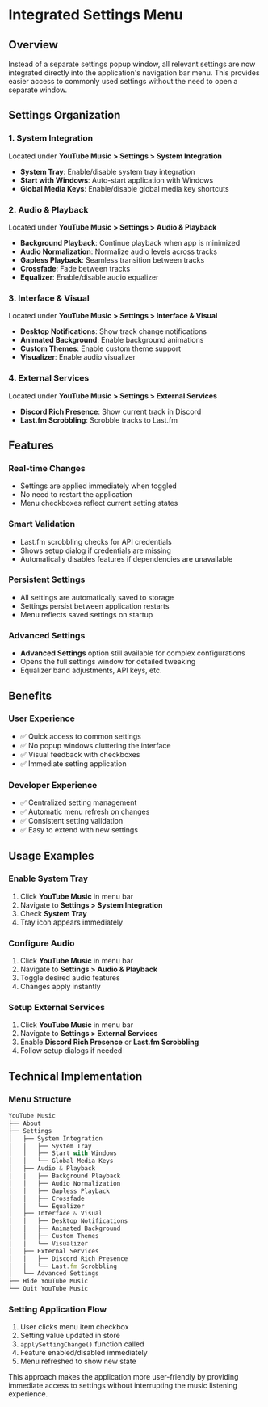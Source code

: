 # Integrated Settings Menu

## Overview
Instead of a separate settings popup window, all relevant settings are now integrated directly into the application's navigation bar menu. This provides easier access to commonly used settings without the need to open a separate window.

## Settings Organization

### 1. System Integration
Located under **YouTube Music > Settings > System Integration**
- **System Tray**: Enable/disable system tray integration
- **Start with Windows**: Auto-start application with Windows
- **Global Media Keys**: Enable/disable global media key shortcuts

### 2. Audio & Playback  
Located under **YouTube Music > Settings > Audio & Playback**
- **Background Playback**: Continue playback when app is minimized
- **Audio Normalization**: Normalize audio levels across tracks
- **Gapless Playback**: Seamless transition between tracks
- **Crossfade**: Fade between tracks
- **Equalizer**: Enable/disable audio equalizer

### 3. Interface & Visual
Located under **YouTube Music > Settings > Interface & Visual**
- **Desktop Notifications**: Show track change notifications
- **Animated Background**: Enable background animations
- **Custom Themes**: Enable custom theme support
- **Visualizer**: Enable audio visualizer

### 4. External Services
Located under **YouTube Music > Settings > External Services**
- **Discord Rich Presence**: Show current track in Discord
- **Last.fm Scrobbling**: Scrobble tracks to Last.fm

## Features

### Real-time Changes
- Settings are applied immediately when toggled
- No need to restart the application
- Menu checkboxes reflect current setting states

### Smart Validation
- Last.fm scrobbling checks for API credentials
- Shows setup dialog if credentials are missing
- Automatically disables features if dependencies are unavailable

### Persistent Settings
- All settings are automatically saved to storage
- Settings persist between application restarts
- Menu reflects saved settings on startup

### Advanced Settings
- **Advanced Settings** option still available for complex configurations
- Opens the full settings window for detailed tweaking
- Equalizer band adjustments, API keys, etc.

## Benefits

### User Experience
- ✅ Quick access to common settings
- ✅ No popup windows cluttering the interface
- ✅ Visual feedback with checkboxes
- ✅ Immediate setting application

### Developer Experience
- ✅ Centralized setting management
- ✅ Automatic menu refresh on changes
- ✅ Consistent setting validation
- ✅ Easy to extend with new settings

## Usage Examples

### Enable System Tray
1. Click **YouTube Music** in menu bar
2. Navigate to **Settings > System Integration**
3. Check **System Tray**
4. Tray icon appears immediately

### Configure Audio
1. Click **YouTube Music** in menu bar
2. Navigate to **Settings > Audio & Playback**
3. Toggle desired audio features
4. Changes apply instantly

### Setup External Services
1. Click **YouTube Music** in menu bar
2. Navigate to **Settings > External Services**
3. Enable **Discord Rich Presence** or **Last.fm Scrobbling**
4. Follow setup dialogs if needed

## Technical Implementation

### Menu Structure
```javascript
YouTube Music
├── About
├── Settings
│   ├── System Integration
│   │   ├── System Tray
│   │   ├── Start with Windows
│   │   └── Global Media Keys
│   ├── Audio & Playback
│   │   ├── Background Playback
│   │   ├── Audio Normalization
│   │   ├── Gapless Playback
│   │   ├── Crossfade
│   │   └── Equalizer
│   ├── Interface & Visual
│   │   ├── Desktop Notifications
│   │   ├── Animated Background
│   │   ├── Custom Themes
│   │   └── Visualizer
│   ├── External Services
│   │   ├── Discord Rich Presence
│   │   └── Last.fm Scrobbling
│   └── Advanced Settings
├── Hide YouTube Music
└── Quit YouTube Music
```

### Setting Application Flow
1. User clicks menu item checkbox
2. Setting value updated in store
3. `applySettingChange()` function called
4. Feature enabled/disabled immediately
5. Menu refreshed to show new state

This approach makes the application more user-friendly by providing immediate access to settings without interrupting the music listening experience.
